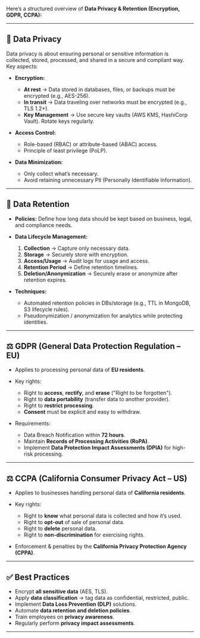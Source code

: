 Here’s a structured overview of **Data Privacy & Retention (Encryption, GDPR, CCPA):**

---

## 🔐 Data Privacy

Data privacy is about ensuring personal or sensitive information is collected, stored, processed, and shared in a secure and compliant way.
Key aspects:

* **Encryption:**

  * **At rest** → Data stored in databases, files, or backups must be encrypted (e.g., AES-256).
  * **In transit** → Data traveling over networks must be encrypted (e.g., TLS 1.2+).
  * **Key Management** → Use secure key vaults (AWS KMS, HashiCorp Vault). Rotate keys regularly.
* **Access Control:**

  * Role-based (RBAC) or attribute-based (ABAC) access.
  * Principle of least privilege (PoLP).
* **Data Minimization:**

  * Only collect what’s necessary.
  * Avoid retaining unnecessary PII (Personally Identifiable Information).

---

## 📅 Data Retention

* **Policies:** Define how long data should be kept based on business, legal, and compliance needs.
* **Data Lifecycle Management:**

  1. **Collection** → Capture only necessary data.
  2. **Storage** → Securely store with encryption.
  3. **Access/Usage** → Audit logs for usage and access.
  4. **Retention Period** → Define retention timelines.
  5. **Deletion/Anonymization** → Securely erase or anonymize after retention expires.
* **Techniques:**

  * Automated retention policies in DBs/storage (e.g., TTL in MongoDB, S3 lifecycle rules).
  * Pseudonymization / anonymization for analytics while protecting identities.

---

## ⚖️ GDPR (General Data Protection Regulation – EU)

* Applies to processing personal data of **EU residents**.
* Key rights:

  * Right to **access**, **rectify**, and **erase** ("Right to be forgotten").
  * Right to **data portability** (transfer data to another provider).
  * Right to **restrict processing**.
  * **Consent** must be explicit and easy to withdraw.
* Requirements:

  * Data Breach Notification within **72 hours**.
  * Maintain **Records of Processing Activities (RoPA)**.
  * Implement **Data Protection Impact Assessments (DPIA)** for high-risk processing.

---

## ⚖️ CCPA (California Consumer Privacy Act – US)

* Applies to businesses handling personal data of **California residents**.
* Key rights:

  * Right to **know** what personal data is collected and how it’s used.
  * Right to **opt-out** of sale of personal data.
  * Right to **delete** personal data.
  * Right to **non-discrimination** for exercising rights.
* Enforcement & penalties by the **California Privacy Protection Agency (CPPA)**.

---

## ✅ Best Practices

* Encrypt **all sensitive data** (AES, TLS).
* Apply **data classification** → tag data as confidential, restricted, public.
* Implement **Data Loss Prevention (DLP)** solutions.
* Automate **data retention and deletion policies**.
* Train employees on **privacy awareness**.
* Regularly perform **privacy impact assessments**.

---

